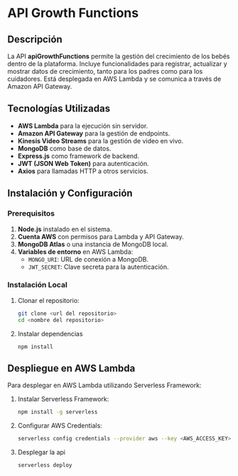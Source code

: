 # API Growth Functions

## Descripción
La API **apiGrowthFunctions** permite la gestión del crecimiento de los bebés dentro de la plataforma. Incluye funcionalidades para registrar, actualizar y mostrar datos de crecimiento, tanto para los padres como para los cuidadores. Está desplegada en AWS Lambda y se comunica a través de Amazon API Gateway.

## Tecnologías Utilizadas
- **AWS Lambda** para la ejecución sin servidor.
- **Amazon API Gateway** para la gestión de endpoints.
- **Kinesis Video Streams** para la gestión de video en vivo.
- **MongoDB** como base de datos.
- **Express.js** como framework de backend.
- **JWT (JSON Web Token)** para autenticación.
- **Axios** para llamadas HTTP a otros servicios.

## Instalación y Configuración

### Prerequisitos
1. **Node.js** instalado en el sistema.
2. **Cuenta AWS** con permisos para Lambda y API Gateway.
3. **MongoDB Atlas** o una instancia de MongoDB local.
4. **Variables de entorno** en AWS Lambda:
   - `MONGO_URI`: URL de conexión a MongoDB.
   - `JWT_SECRET`: Clave secreta para la autenticación.

### Instalación Local
1. Clonar el repositorio:
   ```sh
   git clone <url del repositorio>
   cd <nombre del repositorio>
   ```
2. Instalar dependencias
   ```
   npm install
   ```
## Despliegue en AWS Lambda
Para desplegar en AWS Lambda utilizando Serverless Framework:

1. Instalar Serverless Framework:
    ```sh
    npm install -g serverless
    ```
2. Configurar AWS Credentials:
    ```sh
    serverless config credentials --provider aws --key <AWS_ACCESS_KEY> --secret <AWS_SECRET_KEY>
    ```
3. Desplegar la api
    ```sh
    serverless deploy
    ```
